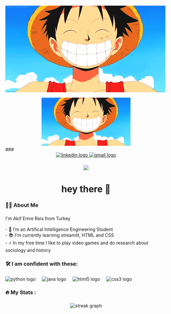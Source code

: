 ![](https://github.com/akikokoo/akikokoo/blob/master/7AQ.gif)
<div align="center">
  <img height="150" src="https://github.com/akikokoo/akikokoo/blob/master/7AQ.gif"  />
</div>
###

<div align="center">
  <a href="https://www.linkedin.com/in/akif-emre-reis/" target="_blank">
    <img src="https://img.shields.io/static/v1?message=LinkedIn&logo=linkedin&label=&color=0077B5&logoColor=white&labelColor=&style=for-the-badge" height="25" alt="linkedin logo"  />
  </a>
  <a href="fika61ts@gmail.com" target="_blank">
    <img src="https://img.shields.io/static/v1?message=Gmail&logo=gmail&label=&color=D14836&logoColor=white&labelColor=&style=for-the-badge" height="25" alt="gmail logo"  />
  </a>
</div>

###

<div align="center">
  <img src="https://visitor-badge.laobi.icu/badge?page_id=akikokoo.akikokoo&"  />
</div>

###

<h1 align="center">hey there 👋</h1>

###

<h3 align="left">👩‍💻  About Me</h3>

###

<p align="left">I'm Akif Emre Reis from Turkey<br><br>- 🔭 I’m an Artifical Intelligence Engineering Student<br>- 📚 I'm currently learning streamlit, HTML and CSS<br>- ⚡ In my free time I like to play video games and do research about sociology and history</p>

###

<h3 align="left">🛠 I am confident with these:</h3>

###

<div align="left">
  <img src="https://cdn.jsdelivr.net/gh/devicons/devicon/icons/python/python-original.svg" height="40" alt="python logo"  />
  <img width="12" />
  <img src="https://cdn.jsdelivr.net/gh/devicons/devicon/icons/java/java-original.svg" height="40" alt="java logo"  />
  <img width="12" />
  <img src="https://cdn.jsdelivr.net/gh/devicons/devicon/icons/html5/html5-original.svg" height="40" alt="html5 logo"  />
  <img width="12" />
  <img src="https://cdn.jsdelivr.net/gh/devicons/devicon/icons/css3/css3-original.svg" height="40" alt="css3 logo"  />
</div>

###

<h3 align="left">🔥   My Stats :</h3>

###

<div align="center">
  <img src="https://streak-stats.demolab.com?user=akikokoo&locale=en&mode=daily&theme=dark&hide_border=false&border_radius=5&order=3" height="220" alt="streak graph"  />
</div>

###
